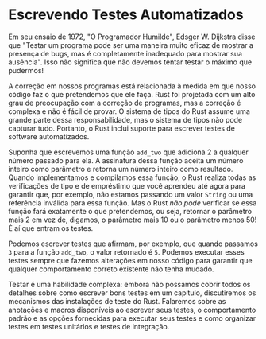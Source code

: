 # Escrevendo Testes Automatizados

Em seu ensaio de 1972, "O Programador Humilde", Edsger W. Dijkstra disse que "Testar um programa pode ser uma maneira muito eficaz de mostrar a presença de bugs, mas é completamente inadequado para mostrar sua ausência". Isso não significa que não devemos tentar testar o máximo que pudermos!

A correção em nossos programas está relacionada à medida em que nosso código faz o que pretendemos que ele faça. Rust foi projetada com um alto grau de preocupação com a correção de programas, mas a correção é complexa e não é fácil de provar. O sistema de tipos do Rust assume uma grande parte dessa responsabilidade, mas o sistema de tipos não pode capturar tudo. Portanto, o Rust inclui suporte para escrever testes de software automatizados.

Suponha que escrevemos uma função `add_two` que adiciona 2 a qualquer número passado para ela. A assinatura dessa função aceita um número inteiro como parâmetro e retorna um número inteiro como resultado. Quando implementamos e compilamos essa função, o Rust realiza todas as verificações de tipo e de empréstimo que você aprendeu até agora para garantir que, por exemplo, não estamos passando um valor `String` ou uma referência inválida para essa função. Mas o Rust *não pode* verificar se essa função fará exatamente o que pretendemos, ou seja, retornar o parâmetro mais 2 em vez de, digamos, o parâmetro mais 10 ou o parâmetro menos 50! É aí que entram os testes.

Podemos escrever testes que afirmam, por exemplo, que quando passamos `3` para a função `add_two`, o valor retornado é `5`. Podemos executar esses testes sempre que fazemos alterações em nosso código para garantir que qualquer comportamento correto existente não tenha mudado.

Testar é uma habilidade complexa: embora não possamos cobrir todos os detalhes sobre como escrever bons testes em um capítulo, discutiremos os mecanismos das instalações de teste do Rust. Falaremos sobre as anotações e macros disponíveis ao escrever seus testes, o comportamento padrão e as opções fornecidas para executar seus testes e como organizar testes em testes unitários e testes de integração.